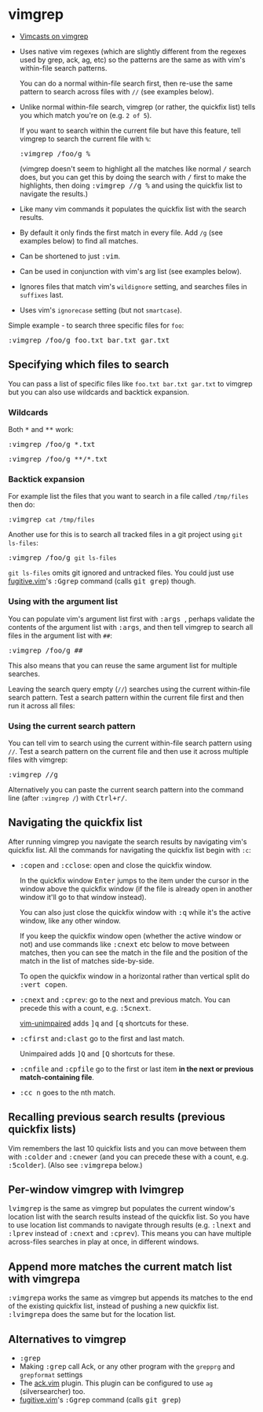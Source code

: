 vimgrep
=======

* [Vimcasts on vimgrep](http://vimcasts.org/episodes/search-multiple-files-with-vimgrep/)

* Uses native vim regexes (which are slightly different from the regexes used
  by grep, ack, ag, etc) so the patterns are the same as with vim's within-file
  search patterns.

  You can do a normal within-file search first, then re-use the same pattern to
  search across files with `//` (see examples below).

* Unlike normal within-file search, vimgrep (or rather, the quickfix list)
  tells you which match you're on (e.g. `2 of 5`).

  If you want to search within the current file but have this feature,
  tell vimgrep to search the current file with `%`:

  <kbd>:vimgrep /foo/g %</kbd>

  (vimgrep doesn't seem to highlight all the matches like normal <kbd>/</kbd>
  search does, but you can get this by doing the search with <kbd>/</kbd>
  first to make the highlights, then doing <kbd>:vimgrep //g %</kbd> and using the
  quickfix list to navigate the results.)

* Like many vim commands it populates the quickfix list with the search results.

* By default it only finds the first match in every file. Add `/g` (see examples
  below) to find all matches.

* Can be shortened to just <kbd>:vim</kbd>.

* Can be used in conjunction with vim's arg list (see examples below).

* Ignores files that match vim's `wildignore` setting, and searches files in
  `suffixes` last.

* Uses vim's `ignorecase` setting (but not `smartcase`).

Simple example - to search three specific files for `foo`:

<kbd>:vimgrep /foo/g foo.txt bar.txt gar.txt</kbd>

## Specifying which files to search

You can pass a list of specific files like `foo.txt bar.txt gar.txt` to
vimgrep but you can also use wildcards and backtick expansion.

### Wildcards

Both <kbd>*</kbd> and <kbd>**</kbd> work:

<kbd>:vimgrep /foo/g *.txt</kbd>

<kbd>:vimgrep /foo/g **/*.txt</kbd>

### Backtick expansion

For example list the files that you want to search in a file called
`/tmp/files` then do:

<kbd>:vimgrep `cat /tmp/files`</kbd>

Another use for this is to search all tracked files in a git project using
`git ls-files`:

<kbd>:vimgrep /foo/g `git ls-files`</kbd>

`git ls-files` omits git ignored and untracked files. You could just use
[fugitive.vim](https://github.com/tpope/vim-fugitive)'s <kbd>:Ggrep</kbd> command (calls <kbd>git grep</kbd>)
though.

### Using with the argument list

You can populate vim's argument list first with <kbd>:args <FILES></kbd>,
perhaps validate the contents of the argument list with <kbd>:args</kbd>,
and then tell vimgrep to search all files in the argument list with `##`:

<kbd>:vimgrep /foo/g ##</kbd>

This also means that you can reuse the same argument list for multiple searches.

Leaving the search query empty (`//`) searches using the current within-file
search pattern. Test a search pattern within the current file first and then
run it across all files:

### Using the current search pattern

You can tell vim to search using the current within-file search pattern using `//`.
Test a search pattern on the current file and then use it across multiple files
with vimgrep:

<kbd>:vimgrep //g <FILES></kbd>

Alternatively you can paste the current search pattern into the command line
(after `:vimgrep /`) with
<kbd><kbd>Ctrl</kbd>+<kbd>r</kbd><kbd>/</kbd></kbd>.

## Navigating the quickfix list

After running vimgrep you navigate the search results by navigating vim's quickfix list.
All the commands for navigating the quickfix list begin with `:c`:

* <kbd>:copen</kbd> and <kbd>:cclose</kbd>: open and close the quickfix window.

  In the quickfix window <kbd>Enter</kbd> jumps to the item under the cursor in
  the window above the quickfix window (if the file is already open in another
  window it'll go to that window instead).

  You can also just close the quickfix window with <kbd>:q</kbd> while it's the
  active window, like any other window.

  If you keep the quickfix window open (whether the active window or not) and
  use commands like <kbd>:cnext</kbd> etc below to move between matches, then
  you can see the match in the file and the position of the match in the list
  of matches side-by-side.

  To open the quickfix window in a horizontal rather than vertical split do
  <kbd>:vert copen</kbd>.

* <kbd>:cnext</kbd> and <kbd>:cprev</kbd>: go to the next and previous match.
  You can precede this with a count, e.g. <kbd>:5cnext</kbd>.

  [vim-unimpaired](https://github.com/tpope/vim-unimpaired) adds
  <kbd><kbd>]</kbd><kbd>q</kbd></kbd> and <kbd><kbd>[</kbd><kbd>q</kbd></kbd>
  shortcuts for these.

* <kbd>:cfirst</kbd> and<kbd>:clast</kbd> go to the first and last match.

  Unimpaired adds
  <kbd><kbd>]</kbd><kbd>Q</kbd></kbd> and <kbd><kbd>[</kbd><kbd>Q</kbd></kbd>
  shortcuts for these.

* <kbd>:cnfile</kbd> and <kbd>:cpfile</kbd> go to the first or last item
  **in the next or previous match-containing file**.

* <kbd>:cc n</kbd> goes to the nth match.

## Recalling previous search results (previous quickfix lists)

Vim remembers the last 10 quickfix lists and you can move between them with
<kbd>:colder</kbd> and <kbd>:cnewer</kbd> (and you can precede these with a
count, e.g. <kbd>:5colder</kbd>). (Also see <kbd>:vimgrepa</kbd> below.)

## Per-window vimgrep with lvimgrep

<kbd>lvimgrep</kbd> is the same as vimgrep but populates the current window's
location list with the search results instead of the quickfix list. So you
have to use location list commands to navigate through results (e.g.
<kbd>:lnext</kbd> and <kbd>:lprev</kbd> instead of <kbd>:cnext</kbd> and <kbd>:cprev</kbd>).
This means you can have multiple across-files searches in play at once, in different windows.

## Append more matches the current match list with vimgrepa

<kbd>:vimgrepa</kbd> works the same as vimgrep but appends its matches to the
end of the existing quickfix list, instead of pushing a new quickfix list.
<kbd>:lvimgrepa</kbd> does the same but for the location list.

## Alternatives to vimgrep

* <kbd>:grep</kbd>
* Making <kbd>:grep</kbd> call Ack, or any other program with the `grepprg` and
  `grepformat` settings
* The [ack.vim](https://github.com/mileszs/ack.vim) plugin.
  This plugin can be configured to use `ag` (silversearcher) too.
* [fugitive.vim](https://github.com/tpope/vim-fugitive)'s <kbd>:Ggrep</kbd> command (calls <kbd>git grep</kbd>)

